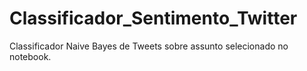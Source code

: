 # Classificador_Sentimento_Twitter  

Classificador Naive Bayes de Tweets sobre assunto selecionado no notebook.
